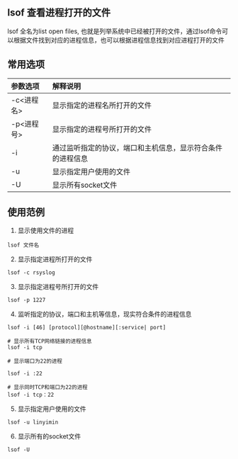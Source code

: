 ## lsof 查看进程打开的文件

lsof 全名为list open files, 也就是列举系统中已经被打开的文件，通过lsof命令可以根据文件找到对应的进程信息，也可以根据进程信息找到对应进程打开的文件

## 常用选项


|参数选项|解释说明|
|:---|:---|
|-c<进程名>|显示指定的进程名所打开的文件|
|-p<进程号>|显示指定的进程号所打开的文件|
|-i|通过监听指定的协议，端口和主机信息，显示符合条件的进程信息|
|-u|显示指定用户使用的文件|
|-U|显示所有socket文件|

## 使用范例

1. 显示使用文件的进程

```shell
lsof 文件名
```

2. 显示指定进程所打开的文件

```shell
lsof -c rsyslog
```

3. 显示指定进程号所打开的文件

```shell
lsof -p 1227
```

4. 监听指定的协议，端口和主机等信息，现实符合条件的进程信息

```shell
lsof -i [46] [protocol][@hostname][:service| port]

# 显示所有TCP网络链接的进程信息
lsof -i tcp

# 显示端口为22的进程

lsof -i :22

# 显示同时TCP和端口为22的进程
lsof -i tcp：22
```

5. 显示指定用户使用的文件

```shell
lsof -u linyimin
```

6. 显示所有的socket文件

```shell
lsof -U

```
